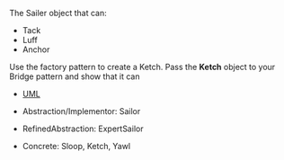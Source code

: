 The Sailer object that can:

- Tack
- Luff
- Anchor

Use the factory pattern to create a Ketch. Pass the **Ketch** object to your Bridge 
pattern and show that it can 


- [UML](http://www.dofactory.com/Patterns/PatternBridge.aspx#UML)

- Abstraction/Implementor: Sailor
- RefinedAbstraction: ExpertSailor
- Concrete: Sloop, Ketch, Yawl
 
